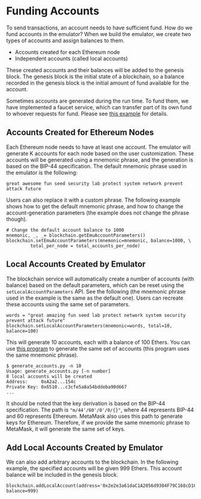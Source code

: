 # Funding Accounts

To send transactions, an account needs to have sufficient
fund. How do we fund accounts in the emulator? 
When we build the emulator, we create two types of 
accounts and assign balances to them. 
  - Accounts created for each Ethereum node
  - Independent accounts (called local accounts)   

These created accounts and their balances will be 
added to the genesis block. The genesis block is the initial
state of a blockchain, so a balance recorded in the genesis
block is the initial amount of fund available for the account. 

Sometimes accounts are generated during the run time. To
fund them, we have implemented a faucet service, which can
transfer part of its own fund to whoever requests for fund. 
Please see [this example](../../../examples/blockchain/D20_faucet)
for details. 


## Accounts Created for Ethereum Nodes

Each Ethereum node needs to have at least one account. 
The emulator will generate K accounts for each node based on
the user customization. These accounts will be generated using
a mnemonic phrase, and the generation is based on the BIP-44 specification. 
The default mnemonic phrase used in the emulator is the following:
```
great awesome fun seed security lab protect system network prevent attack future
```

Users can also replace it with a custom phrase. 
The following example shows how to get the default mnemonic phrase,
and how to change the account-generation parameters (the example does 
not change the phrase though). 

```
# Change the default account balance to 1000
mnemonic, _, _= blockchain.getEmuAccountParameters()
blockchain.setEmuAccountParameters(mnemonic=mnemonic, balance=1000, \
         total_per_node = total_accounts_per_node)
```

## Local Accounts Created by Emulator

The blockchain service will automatically create a number of accounts (with balance)
based on the default parameters, which can be reset using the `setLocalAccountParameters`
API. See the following (the mnemonic phrase used in the example is the same
as the default one). Users can recreate these accounts using the same set of 
parameters. 

```
words = "great amazing fun seed lab protect network system security prevent attack future"
blockchain.setLocalAccountParameters(mnemonic=words, total=10, balance=100)
```

This will generate 10 accounts, each with a balance of 100 Ethers.
You can use [this program](./code/generate_accounts.py) to generate
the same set of accounts (this program uses the same 
mnemonic phrase). 

```
$ generate_accounts.py -n 10
Usage: generate_accounts.py [-n number]
8 local accounts will be created
Address:     0xA2a2...154c
Private Key: 0x6510...c3cfe5a8a54bddeba90d667
...
```

It should be noted that the key derivation is based on the 
BIP-44 specification. The path is `"m/44'/60'/0'/0/{}"`, 
where 44 represents BIP-44 and 60 represents Ethereum.
MetaMask also uses this path to generate keys for Ethereum.
Therefore, if we provide the same mnemonic phrase
to MetaMask, it will generate the same set of keys. 


## Add Local Accounts Created by Emulator

We can also add arbitrary accounts to the blockchain. In the following
example, the specified accounts will be given 999 Ethers. This account
balance will be included in the genesis block. 

```
blockchain.addLocalAccount(address='0x2e2e3a61daC1A2056d9304F79C168cD16aAa88e9', balance=999)
```

